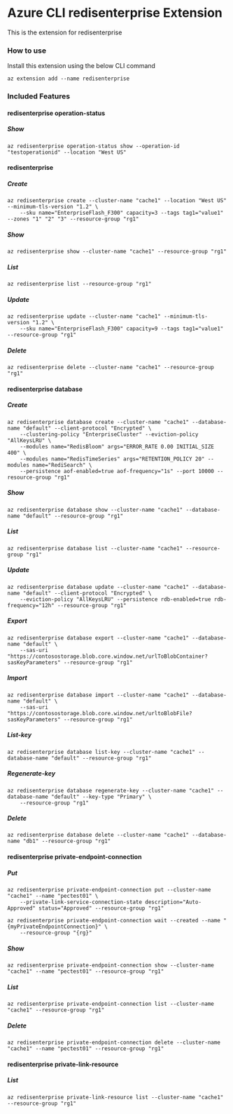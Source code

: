 # Azure CLI redisenterprise Extension #
This is the extension for redisenterprise

### How to use ###
Install this extension using the below CLI command
```
az extension add --name redisenterprise
```

### Included Features ###
#### redisenterprise operation-status ####
##### Show #####
```
az redisenterprise operation-status show --operation-id "testoperationid" --location "West US"
```
#### redisenterprise ####
##### Create #####
```
az redisenterprise create --cluster-name "cache1" --location "West US" --minimum-tls-version "1.2" \
    --sku name="EnterpriseFlash_F300" capacity=3 --tags tag1="value1" --zones "1" "2" "3" --resource-group "rg1" 
```
##### Show #####
```
az redisenterprise show --cluster-name "cache1" --resource-group "rg1"
```
##### List #####
```
az redisenterprise list --resource-group "rg1"
```
##### Update #####
```
az redisenterprise update --cluster-name "cache1" --minimum-tls-version "1.2" \
    --sku name="EnterpriseFlash_F300" capacity=9 --tags tag1="value1" --resource-group "rg1" 
```
##### Delete #####
```
az redisenterprise delete --cluster-name "cache1" --resource-group "rg1"
```
#### redisenterprise database ####
##### Create #####
```
az redisenterprise database create --cluster-name "cache1" --database-name "default" --client-protocol "Encrypted" \
    --clustering-policy "EnterpriseCluster" --eviction-policy "AllKeysLRU" \
    --modules name="RedisBloom" args="ERROR_RATE 0.00 INITIAL_SIZE 400" \
    --modules name="RedisTimeSeries" args="RETENTION_POLICY 20" --modules name="RediSearch" \
    --persistence aof-enabled=true aof-frequency="1s" --port 10000 --resource-group "rg1" 
```
##### Show #####
```
az redisenterprise database show --cluster-name "cache1" --database-name "default" --resource-group "rg1"
```
##### List #####
```
az redisenterprise database list --cluster-name "cache1" --resource-group "rg1"
```
##### Update #####
```
az redisenterprise database update --cluster-name "cache1" --database-name "default" --client-protocol "Encrypted" \
    --eviction-policy "AllKeysLRU" --persistence rdb-enabled=true rdb-frequency="12h" --resource-group "rg1" 
```
##### Export #####
```
az redisenterprise database export --cluster-name "cache1" --database-name "default" \
    --sas-uri "https://contosostorage.blob.core.window.net/urlToBlobContainer?sasKeyParameters" --resource-group "rg1" 
```
##### Import #####
```
az redisenterprise database import --cluster-name "cache1" --database-name "default" \
    --sas-uri "https://contosostorage.blob.core.window.net/urltoBlobFile?sasKeyParameters" --resource-group "rg1" 
```
##### List-key #####
```
az redisenterprise database list-key --cluster-name "cache1" --database-name "default" --resource-group "rg1"
```
##### Regenerate-key #####
```
az redisenterprise database regenerate-key --cluster-name "cache1" --database-name "default" --key-type "Primary" \
    --resource-group "rg1" 
```
##### Delete #####
```
az redisenterprise database delete --cluster-name "cache1" --database-name "db1" --resource-group "rg1"
```
#### redisenterprise private-endpoint-connection ####
##### Put #####
```
az redisenterprise private-endpoint-connection put --cluster-name "cache1" --name "pectest01" \
    --private-link-service-connection-state description="Auto-Approved" status="Approved" --resource-group "rg1" 

az redisenterprise private-endpoint-connection wait --created --name "{myPrivateEndpointConnection}" \
    --resource-group "{rg}" 
```
##### Show #####
```
az redisenterprise private-endpoint-connection show --cluster-name "cache1" --name "pectest01" --resource-group "rg1"
```
##### List #####
```
az redisenterprise private-endpoint-connection list --cluster-name "cache1" --resource-group "rg1"
```
##### Delete #####
```
az redisenterprise private-endpoint-connection delete --cluster-name "cache1" --name "pectest01" --resource-group "rg1"
```
#### redisenterprise private-link-resource ####
##### List #####
```
az redisenterprise private-link-resource list --cluster-name "cache1" --resource-group "rg1"
```